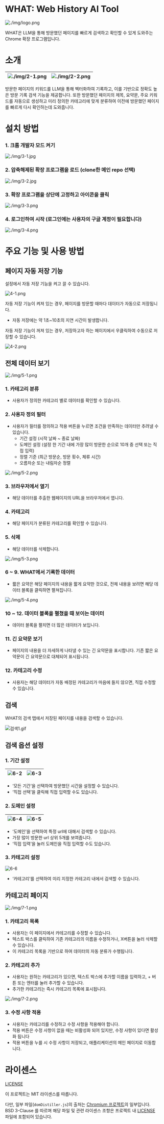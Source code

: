 # WHAT: Web History AI Tool

![./img/logo.png](./img/logo.png)

WHAT은 LLM을 통해 방문했던 페이지를 빠르게 검색하고 확인할 수 있게 도와주는 Chrome 확장 프로그램입니다. 

# 소개

![./img/2-1.png](./img/2-1.png) | ![./img/2-2.png](./img/2-2.png)
---|---|

방문한 페이지의 키워드를 LLM을 통해 벡터화하여 기록하고, 이를 기반으로 정확도 높은 방문 기록 검색 기능을 제공합니다. 또한 방문했던 페이지의 제목, 요약문, 주요 키워드를 자동으로 생성하고 미리 정의한 카테고리에 맞게 분류하여 이전에 방문했던 페이지를 빠르게 다시 확인하는데 도와줍니다.

# 설치 방법

### 1. 크롬 개발자 모드 켜기

![./img/3-1.jpg](./img/3-1.jpg)

### 2. 압축해제된 확장 프로그램을 로드 (clone한 메인 repo 선택)

![./img/3-2.jpg](./img/3-2.jpg)

### 3. 확장 프로그램을 상단에 고정하고 아이콘을 클릭

![./img/3-3.png](./img/3-3.png)

### 4. 로그인하여 시작 (로그인에는 사용자의 구글 계정이 필요합니다)

![./img/3-4.png](./img/3-4.png)

# 주요 기능 및 사용 방법

## 페이지 자동 저장 기능

설정에서 자동 저장 기능을 켜고 끌 수 있습니다.

![4-1.png](./img/4-1.png)

자동 저장 기능이 켜져 있는 경우, 페이지를 방문할 때마다 데이터가 자동으로 저장됩니다.

- 자동 저장에는 약 1초~10초의 지연 시간이 발생합니다.

자동 저장 기능이 꺼져 있는 경우, 저장하고자 하는 페이지에서 우클릭하여 수동으로 저장할 수 있습니다.

![4-2.png](./img/4-2.png)

## 전체 데이터 보기

![./img/5-1.png](./img/5-1.png)

### 1. 카테고리 분류

- 사용자가 정의한 카테고리 별로 데이터를 확인할 수 있습니다.

### 2. 사용자 정의 필터

- 사용자가 필터를 정의하고 적용 버튼을 누르면 조건을 만족하는 데이터만 추려낼 수 있습니다.
    - 기간 설정 (시작 날짜 ~ 종료 날짜)
    - 도메인 설정 (설정 한 기간 내에 가장 많이 방문한 순으로 10개 중 선택 또는 직접 입력)
    - 정렬 기준 (최근 방문순, 방문 횟수, 체류 시간)
    - 오름차순 또는 내림차순 정렬

![./img/5-2.png](./img/5-2.png)

### 3. 브라우저에서 열기

- 해당 데이터를 추출한 웹페이지의 URL을 브라우저에서 엽니다.

### 4. 카테고리

- 해당 페이지가 분류된 카테고리를 확인할 수 있습니다.

### 5. 삭제

- 해당 데이터를 삭제합니다.

![./img/5-3.png](./img/5-3.png)

### 6 ~ 9. WHAT에서 기록한 데이터

- 짧은 요약은 해당 페이지의 내용을 짧게 요약한 것으로, 전체 내용을 보려면 해당 데이터 블록을 클릭하면 펼쳐집니다.

![./img/5-4.png](./img/5-4.png)

### 10 ~ 12. 데이터 블록을 펼쳤을 때 보이는 데이터

- 데이터 블록을 펼치면 더 많은 데이터가 보입니다.

### 11. 긴 요약문 보기

- 페이지의 내용을 더 자세하게 나타낼 수 있는 긴 요약문을 표시합니다. 기존 짧은 요약문이 긴 요약문으로 대체되어 표시됩니다.

### 12. 카테고리 수정

- 사용자는 해당 데이터가 자동 배정된 카테고리가 마음에 들지 않으면, 직접 수정할 수 있습니다.

## 검색

WHAT의 검색 탭에서 저장된 페이지를 내용을 검색할 수 있습니다.

![검색1.gif](./img/6-1.gif)

## 검색 옵션 설정

### 1. 기간 설정
![6-2](./img/6-2.png) | ![6-3](./img/6-3.png)
---|---|

- ‘모든 기간’을 선택하여 방문했던 시간을 설정할 수 있습니다.
- ‘직접 선택’을 클릭해 직접 입력할 수도 있습니다.

### 2. 도메인 설정
![6-4](./img/6-4.png) | ![6-5](./img/6-5.png)
---|---|

- ‘도메인’을 선택하여 특정 url에 대해서 검색할 수 있습니다.
- 가장 많이 방문한 url 상위 5개를 보여줍니다.
- ‘직접 입력’을 눌러 도메인을 직접 입력할 수도 있습니다.

### 3. 카테고리 설정
![6-6](./img/6-6.png)

- ‘카테고리’를 선택하여 미리 지정한 카테고리 내에서 검색할 수 있습니다.

## 카테고리 페이지

![./img/7-1.png](./img/7-1.png)

### 1. 카테고리 목록

- 사용자는 이 페이지에서 카테고리를 수정할 수 있습니다.
- 텍스트 박스를 클릭하여 기존 카테고리의 이름을 수정하거나, X버튼을 눌러 삭제할 수 있습니다.
- 이 카테고리 목록을 기반으로 하여 데이터의 자동 분류가 수행됩니다.

### 2. 카테고리 추가

- 사용자는 원하는 카테고리가 있으면, 텍스트 박스에 추가할 이름을 입력하고, + 버튼 또는 엔터를 눌러 추가할 수 있습니다.
- 추가한 카테고리는 즉시 카테고리 목록에 표시됩니다.

![./img/7-2.png](./img/7-2.png)

### 3. 수정 사항 적용

- 사용자는 카테고리를 수정하고 수정 사항을 적용해야 합니다.
- 적용 버튼은 수정 사항이 없을 때는 비활성화 되어 있지만, 수정 사항이 있다면 활성화 됩니다
- 적용 버튼을 누를 시 수정 사항이 저장되고, 애플리케이션의 메인 페이지로 이동합니다.

# 라이센스

[LICENSE](./LICENSE)

이 프로젝트는 MIT 라이센스를 따릅니다.

다만, 일부 파일(`domDistiller.js`)의 출처는 [Chromium 프로젝트](https://www.chromium.org/)의 일부입니다. BSD 3-Clause 를 따르며 해당 파일 및 관련 라이센스 조항은 프로젝트 내 [LICENSE](./LICENSE) 파일에 포함되어 있습니다.
